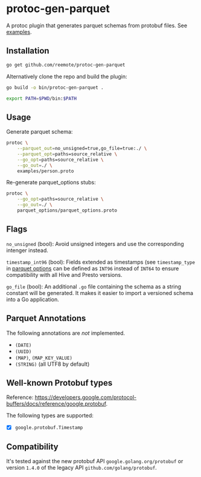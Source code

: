 # protoc-gen-parquet

A protoc plugin that generates parquet schemas from protobuf files. See [examples](./examples).

## Installation

```bash
go get github.com/reemote/protoc-gen-parquet
```

Alternatively clone the repo and build the plugin:

```bash
go build -o bin/protoc-gen-parquet .

export PATH=$PWD/bin:$PATH
```

## Usage

Generate parquet schema:

```bash
protoc \
    --parquet_out=no_unsigned=true,go_file=true:./ \
    --parquet_opt=paths=source_relative \
    --go_opt=paths=source_relative \
    --go_out=./ \
    examples/person.proto
```

Re-generate parquet_options stubs:

```bash
protoc \
    --go_opt=paths=source_relative \
    --go_out=./ \
    parquet_options/parquet_options.proto
```

## Flags

`no_unsigned` (bool): Avoid unsigned integers and use the corresponding intenger instead.

`timestamp_int96` (bool): Fields extended as timestamps (see `timestamp_type` in [parquet options](parquet_options/parquet_options.proto)
can be defined as `INT96` instead of `INT64` to ensure compatibility with all Hive and Presto versions.

`go_file` (bool): An additional `.go` file containing the schema as a string constant will be generated. It makes it easier to import
a versioned schema into a Go application.

## Parquet Annotations

The following annotations are *not* implemented.

- `(DATE)`
- `(UUID)`
- `(MAP)`, `(MAP_KEY_VALUE)`
- `(STRING)`  (all UTF8 by default)

## Well-known Protobuf types

Reference: https://developers.google.com/protocol-buffers/docs/reference/google.protobuf.

The following types are supported:

- [x] `google.protobuf.Timestamp`

## Compatibility

It's tested against the new protobuf API `google.golang.org/protobuf` or version `1.4.0` of the legacy API `github.com/golang/protobuf`.
